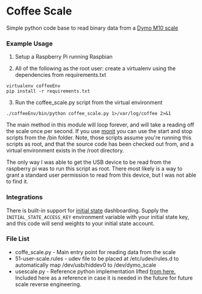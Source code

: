 # Coffee Scale #

Simple python code base to read binary data from a [Dymo M10 scale](http://www.amazon.com/DYMO-1772057-Digital-Shipping-10-pound/dp/B0053HCWRE)

### Example Usage ###

1. Setup a Raspberry Pi running Raspbian

2. All of the following as the root user: create a virtualenv using the dependencies from requirements.txt

  ```
  virtualenv coffeeEnv
  pip install -r requirements.txt
  ```

3. Run the coffee_scale.py script from the virtual environment

  `./coffeeEnv/bin/python coffee_scale.py 1>/var/log/coffee 2>&1`
  
The main method in this module will loop forever, and will take a reading off the scale once per second. If you use [monit](https://mmonit.com/monit/) you can use the start and stop scripts from the /bin folder. Note, those scripts assume you're running this scripts as root, and that the source code has been checked out from, and a virtual environment exists in the /root directory. 

The only way I was able to get the USB device to be read from the raspberry pi was to run this script as root. There most likely is a way to grant a standard user permission to read from this device, but I was not able to find it.

### Integrations ###

There is built-in support for [initial state](https://www.initialstate.com/) dashboarding. Supply the `INITIAL_STATE_ACCESS_KEY` environment variable with your initial state key, and this code will send weights to your initial state account.

### File List ###

* coffe_scale.py - Main entry point for reading data from the scale
* 51-user-scale.rules - udev file to be placed at /etc/udev/rules.d to automatically map /dev/usb/hiddev0 to /dev/dymo_scale
* usescale.py - Reference python implementation lifted [from here.](http://www.thok.org/intranet/python/usb/index.html) Included here as a reference in case it is needed in the future for future scale reverse engineering.

